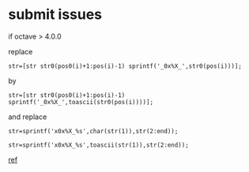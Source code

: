 # submit issues

if octave > 4.0.0

replace
```
str=[str str0(pos0(i)+1:pos(i)-1) sprintf('_0x%X_',str0(pos(i)))];
```
by
```
str=[str str0(pos0(i)+1:pos(i)-1) sprintf('_0x%X_',toascii(str0(pos(i))))];
```
and replace
```
str=sprintf('x0x%X_%s',char(str(1)),str(2:end));
```
```
str=sprintf('x0x%X_%s',toascii(str(1)),str(2:end));
```
[ref](https://learner.coursera.help/hc/en-us/community/posts/204693179-linear-regression-submit-error)
